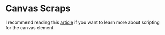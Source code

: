 # Canvas Scraps

I recommend reading this [article](http://www.netmagazine.com/tutorials/learning-basics-html5-canvas) if you want to learn more about scripting for the canvas element.